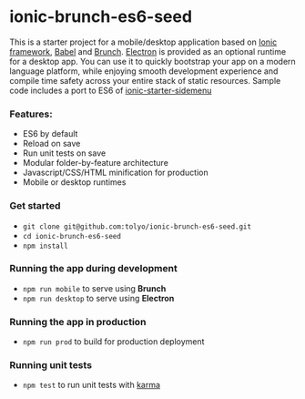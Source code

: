 # ionic-brunch-es6-seed

This is a starter project for a mobile/desktop application based on [Ionic framework](http://ionicframework.com/), [Babel](https://babeljs.io/) and
[Brunch](http://brunch.io). [Electron](http://electron.atom.io/) is provided as an optional runtime for a desktop app. 
You can use it to quickly bootstrap your app on a modern language platform, while enjoying smooth development 
experience and compile time safety across your entire stack of static resources. 
Sample code includes a port to ES6 of [ionic-starter-sidemenu](https://github.com/driftyco/ionic-starter-sidemenu)

### Features:
* ES6 by default
* Reload on save
* Run unit tests on save
* Modular folder-by-feature architecture
* Javascript/CSS/HTML minification for production
* Mobile or desktop runtimes

### Get started

* `git clone git@github.com:tolyo/ionic-brunch-es6-seed.git`
* `cd ionic-brunch-es6-seed`
* `npm install`

### Running the app during development

* `npm run mobile` to serve using **Brunch**
* `npm run desktop` to serve using **Electron**

### Running the app in production

* `npm run prod` to build for production deployment

### Running unit tests

* `npm test` to run unit tests with [karma](http://karma-runner.github.io)

